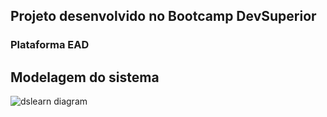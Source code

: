 
## Projeto desenvolvido no Bootcamp DevSuperior 

### Plataforma EAD

## Modelagem do sistema 

![dslearn diagram](https://user-images.githubusercontent.com/60756219/138619924-f1a53ac5-411a-40ce-9887-0e3ca807fc68.png)
